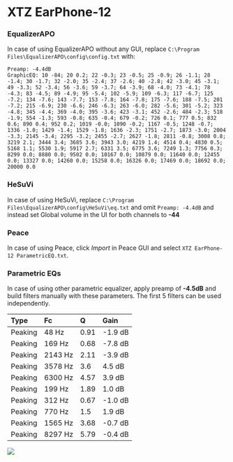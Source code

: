 # XTZ EarPhone-12

### EqualizerAPO
In case of using EqualizerAPO without any GUI, replace `C:\Program Files\EqualizerAPO\config\config.txt`
with:
```
Preamp: -4.4dB
GraphicEQ: 10 -84; 20 0.2; 22 -0.3; 23 -0.5; 25 -0.9; 26 -1.1; 28 -1.4; 30 -1.7; 32 -2.0; 35 -2.4; 37 -2.6; 40 -2.8; 42 -3.0; 45 -3.1; 49 -3.3; 52 -3.4; 56 -3.6; 59 -3.7; 64 -3.9; 68 -4.0; 73 -4.1; 78 -4.3; 83 -4.5; 89 -4.9; 95 -5.4; 102 -5.9; 109 -6.3; 117 -6.7; 125 -7.2; 134 -7.6; 143 -7.7; 153 -7.8; 164 -7.8; 175 -7.6; 188 -7.5; 201 -7.2; 215 -6.9; 230 -6.6; 246 -6.3; 263 -6.0; 282 -5.6; 301 -5.2; 323 -4.8; 345 -4.4; 369 -4.0; 395 -3.6; 423 -3.1; 452 -2.6; 484 -2.3; 518 -1.9; 554 -1.3; 593 -0.8; 635 -0.4; 679 -0.2; 726 0.1; 777 0.5; 832 0.6; 890 0.4; 952 0.2; 1019 -0.0; 1090 -0.2; 1167 -0.5; 1248 -0.7; 1336 -1.0; 1429 -1.4; 1529 -1.8; 1636 -2.3; 1751 -2.7; 1873 -3.0; 2004 -3.3; 2145 -3.4; 2295 -3.2; 2455 -2.7; 2627 -1.8; 2811 -0.8; 3008 0.8; 3219 2.1; 3444 3.4; 3685 3.6; 3943 3.0; 4219 1.4; 4514 0.4; 4830 0.5; 5168 1.1; 5530 1.9; 5917 2.7; 6331 3.5; 6775 3.6; 7249 1.3; 7756 0.3; 8299 0.0; 8880 0.0; 9502 0.0; 10167 0.0; 10879 0.0; 11640 0.0; 12455 0.0; 13327 0.0; 14260 0.0; 15258 0.0; 16326 0.0; 17469 0.0; 18692 0.0; 20000 0.0
```

### HeSuVi
In case of using HeSuVi, replace `C:\Program Files\EqualizerAPO\config\HeSuVi\eq.txt` and omit `Preamp:
-4.4dB` and instead set Global volume in the UI for both channels to **-44**

### Peace
In case of using Peace, click *Import* in Peace GUI and select `XTZ EarPhone-12 ParametricEQ.txt`.

### Parametric EQs
In case of using other parametric equalizer, apply preamp of **-4.5dB** and build filters manually with
these parameters. The first 5 filters can be used independently.

| Type    | Fc      |    Q | Gain    |
|:--------|:--------|:-----|:--------|
| Peaking | 48 Hz   | 0.91 | -1.9 dB |
| Peaking | 169 Hz  | 0.68 | -7.8 dB |
| Peaking | 2143 Hz | 2.11 | -3.9 dB |
| Peaking | 3578 Hz | 3.6  | 4.5 dB  |
| Peaking | 6300 Hz | 4.57 | 3.9 dB  |
| Peaking | 199 Hz  | 1.89 | 1.0 dB  |
| Peaking | 312 Hz  | 0.67 | -1.0 dB |
| Peaking | 770 Hz  | 1.5  | 1.9 dB  |
| Peaking | 1565 Hz | 3.68 | -0.7 dB |
| Peaking | 8297 Hz | 5.79 | -0.4 dB |

![](https://raw.githubusercontent.com/jaakkopasanen/AutoEq/master/results/innerfidelity/sbaf-serious/XTZ%20EarPhone-12/XTZ%20EarPhone-12.png)